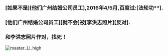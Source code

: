 ### [如果不是][他们广州结婚公司员工],2016年4/5月,百度过:[法轮功**].
### [他们广州结婚公司员工][就不会]被[李洪志照片][反对].
### 和李洪志照片作对，找死！
![master_Li_high](https://github.com/user-attachments/assets/589924b2-ccf3-4378-9f8d-be7442185d72)
